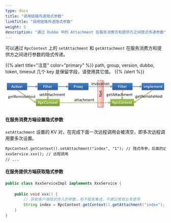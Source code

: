 ```yaml
---
type: docs
title: "调用链路传递隐式参数"
linkTitle: "调用链路传递隐式参数"
weight: 5
description: "通过 Dubbo 中的 Attachment 在服务消费方和提供方之间隐式传递参数"
---
```


可以通过 `RpcContext` 上的 `setAttachment` 和 `getAttachment` 在服务消费方和提供方之间进行参数的隐式传递。 

{{% alert title="注意" color="primary" %}}
path, group, version, dubbo, token, timeout 几个 key 是保留字段，请使用其它值。
{{% /alert %}}

![/user-guide/images/context.png](/imgs/user/context.png)

#### 在服务消费方端设置隐式参数

`setAttachment` 设置的 KV 对，在完成下面一次远程调用会被清空，即多次远程调用要多次设置。

```xml
RpcContext.getContext().setAttachment("index", "1"); // 隐式传参，后面的远程调用都会隐式将这些参数发送到服务器端，类似cookie，用于框架集成，不建议常规业务使用
xxxService.xxx(); // 远程调用
// ...
```

#### 在服务提供方端获取隐式参数

```java
public class XxxServiceImpl implements XxxService {
 
    public void xxx() {
        // 获取客户端隐式传入的参数，用于框架集成，不建议常规业务使用
        String index = RpcContext.getContext().getAttachment("index"); 
    }
}
```

